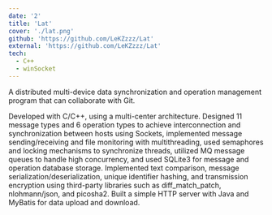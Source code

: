 ```yaml
---
date: '2'
title: 'Lat'
cover: './lat.png'
github: 'https://github.com/LeKZzzz/Lat'
external: 'https://github.com/LeKZzzz/Lat'
tech:
  - C++
  - winSocket
---
```


A distributed multi-device data synchronization and operation management program that can collaborate with Git.

Developed with C/C++, using a multi-center architecture. Designed 11 message types and 6 operation types to achieve interconnection and synchronization between hosts using Sockets, implemented message sending/receiving and file monitoring with multithreading, used semaphores and locking mechanisms to synchronize threads, utilized MQ message queues to handle high concurrency, and used SQLite3 for message and operation database storage. Implemented text comparison, message serialization/deserialization, unique identifier hashing, and transmission encryption using third-party libraries such as diff_match_patch, nlohmann/json, and picosha2. Built a simple HTTP server with Java and MyBatis for data upload and download.
